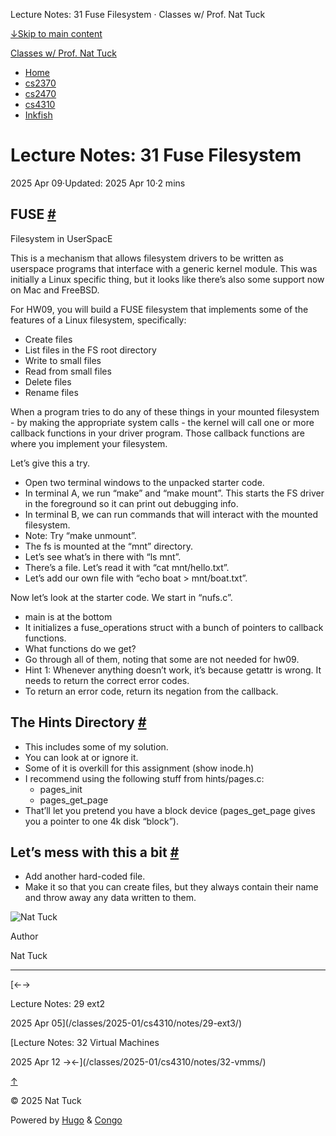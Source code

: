 Lecture Notes: 31 Fuse Filesystem · Classes w/ Prof. Nat Tuck



[↓Skip to main content](#main-content)

[Classes w/ Prof. Nat Tuck](/)

* [Home](/)
* [cs2370](/classes/2025-01/cs2370/)
* [cs2470](/classes/2025-01/cs2470/)
* [cs4310](/classes/2025-01/cs4310/)
* [Inkfish](https://inkfish.homework.quest/)

Lecture Notes: 31 Fuse Filesystem
=================================

2025 Apr 09·Updated: 2025 Apr 10·2 mins

FUSE [#](#fuse)
---------------

Filesystem in UserSpacE

This is a mechanism that allows filesystem drivers to be written as userspace
programs that interface with a generic kernel module. This was initially a Linux
specific thing, but it looks like there’s also some support now on Mac and
FreeBSD.

For HW09, you will build a FUSE filesystem that implements some of the features
of a Linux filesystem, specifically:

* Create files
* List files in the FS root directory
* Write to small files
* Read from small files
* Delete files
* Rename files

When a program tries to do any of these things in your mounted filesystem - by
making the appropriate system calls - the kernel will call one or more callback
functions in your driver program. Those callback functions are where you
implement your filesystem.

Let’s give this a try.

* Open two terminal windows to the unpacked starter code.
* In terminal A, we run “make” and “make mount”. This starts the FS
  driver in the foreground so it can print out debugging info.
* In terminal B, we can run commands that will interact with
  the mounted filesystem.
* Note: Try “make unmount”.
* The fs is mounted at the “mnt” directory.
* Let’s see what’s in there with “ls mnt”.
* There’s a file. Let’s read it with “cat mnt/hello.txt”.
* Let’s add our own file with “echo boat > mnt/boat.txt”.

Now let’s look at the starter code. We start in “nufs.c”.

* main is at the bottom
* It initializes a fuse\_operations struct with a bunch of
  pointers to callback functions.
* What functions do we get?
* Go through all of them, noting that some are not needed for hw09.
* Hint 1: Whenever anything doesn’t work, it’s because getattr
  is wrong. It needs to return the correct error codes.
* To return an error code, return its negation from the callback.

The Hints Directory [#](#the-hints-directory)
---------------------------------------------

* This includes some of my solution.
* You can look at or ignore it.
* Some of it is overkill for this assignment (show inode.h)
* I recommend using the following stuff from hints/pages.c:
  + pages\_init
  + pages\_get\_page
* That’ll let you pretend you have a block device (pages\_get\_page
  gives you a pointer to one 4k disk “block”).

Let’s mess with this a bit [#](#lets-mess-with-this-a-bit)
----------------------------------------------------------

* Add another hard-coded file.
* Make it so that you can create files, but they always contain
  their name and throw away any data written to them.

![Nat Tuck](/img/author.jpg)

Author

Nat Tuck

---

[←→

Lecture Notes: 29 ext2

2025 Apr 05](/classes/2025-01/cs4310/notes/29-ext3/)

[Lecture Notes: 32 Virtual Machines

2025 Apr 12
→←](/classes/2025-01/cs4310/notes/32-vmms/)

[↑](#the-top "Scroll to top")

©
2025
Nat Tuck

Powered by [Hugo](https://gohugo.io/) & [Congo](https://github.com/jpanther/congo)
